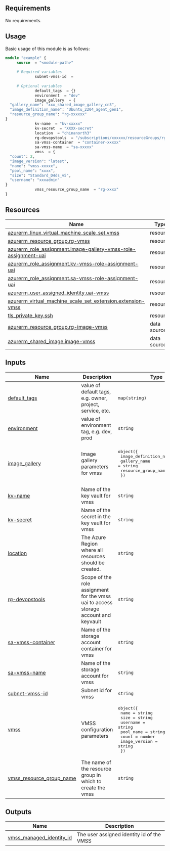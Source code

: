 <!-- BEGIN_AUTOMATED_TF_DOCS_BLOCK -->
## Requirements

No requirements.
## Usage
Basic usage of this module is as follows:
```terraform
module "example" {
  	 source  = "<module-path>"
        
	 # Required variables
        	 subnet-vmss-id  = 
        
	 # Optional variables
        	 default_tags  = {}
        	 environment  = "dev"
        	 image_gallery  = {
  "gallery_name": "xxx_shared_image_gallery_cn3",
  "image_definition_name": "Ubuntu_2204_agent_gen1",
  "resource_group_name": "rg-xxxxxx"
}
        	 kv-name  = "kv-xxxxx"
        	 kv-secret  = "XXXX-secret"
        	 location  = "chinanorth3"
        	 rg-devopstools  = "/subscriptions/xxxxxx/resourceGroups/rg-xxxxxx"
        	 sa-vmss-container  = "container-xxxxx"
        	 sa-vmss-name  = "sa-xxxxx"
        	 vmss  = {
  "count": 2,
  "image_version": "latest",
  "name": "vmss-xxxxx",
  "pool_name": "xxxx",
  "size": "Standard_D4ds_v5",
  "username": "xxxadmin"
}
        	 vmss_resource_group_name  = "rg-xxxx"
}
```
## Resources

| Name | Type |
|------|------|
| [azurerm_linux_virtual_machine_scale_set.vmss](https://registry.terraform.io/providers/hashicorp/azurerm/latest/docs/resources/linux_virtual_machine_scale_set) | resource |
| [azurerm_resource_group.rg-vmss](https://registry.terraform.io/providers/hashicorp/azurerm/latest/docs/resources/resource_group) | resource |
| [azurerm_role_assignment.image-gallery-vmss-role-assignment-uai](https://registry.terraform.io/providers/hashicorp/azurerm/latest/docs/resources/role_assignment) | resource |
| [azurerm_role_assignment.kv-vmss-role-assignment-uai](https://registry.terraform.io/providers/hashicorp/azurerm/latest/docs/resources/role_assignment) | resource |
| [azurerm_role_assignment.sa-vmss-role-assignment-uai](https://registry.terraform.io/providers/hashicorp/azurerm/latest/docs/resources/role_assignment) | resource |
| [azurerm_user_assigned_identity.uai-vmss](https://registry.terraform.io/providers/hashicorp/azurerm/latest/docs/resources/user_assigned_identity) | resource |
| [azurerm_virtual_machine_scale_set_extension.extension-vmss](https://registry.terraform.io/providers/hashicorp/azurerm/latest/docs/resources/virtual_machine_scale_set_extension) | resource |
| [tls_private_key.ssh](https://registry.terraform.io/providers/hashicorp/tls/latest/docs/resources/private_key) | resource |
| [azurerm_resource_group.rg-image-vmss](https://registry.terraform.io/providers/hashicorp/azurerm/latest/docs/data-sources/resource_group) | data source |
| [azurerm_shared_image.image-vmss](https://registry.terraform.io/providers/hashicorp/azurerm/latest/docs/data-sources/shared_image) | data source |

## Inputs

| Name | Description | Type | Default | Required |
|------|-------------|------|---------|:--------:|
| <a name="input_default_tags"></a> [default\_tags](#input\_default\_tags) | value of default tags, e.g. owner, project, service, etc. | `map(string)` | `{}` | no |
| <a name="input_environment"></a> [environment](#input\_environment) | value of environment tag, e.g. dev, prod | `string` | `"dev"` | no |
| <a name="input_image_gallery"></a> [image\_gallery](#input\_image\_gallery) | Image gallery parameters for vmss | <pre>object({<br/>    image_definition_name = string<br/>    gallery_name          = string<br/>    resource_group_name   = string<br/>  })</pre> | <pre>{<br/>  "gallery_name": "xxx_shared_image_gallery_cn3",<br/>  "image_definition_name": "Ubuntu_2204_agent_gen1",<br/>  "resource_group_name": "rg-xxxxxx"<br/>}</pre> | no |
| <a name="input_kv-name"></a> [kv-name](#input\_kv-name) | Name of the key vault for vmss | `string` | `"kv-xxxxx"` | no |
| <a name="input_kv-secret"></a> [kv-secret](#input\_kv-secret) | Name of the secret in the key vault for vmss | `string` | `"XXXX-secret"` | no |
| <a name="input_location"></a> [location](#input\_location) | The Azure Region where all resources should be created. | `string` | `"chinanorth3"` | no |
| <a name="input_rg-devopstools"></a> [rg-devopstools](#input\_rg-devopstools) | Scope of the role assignment for the vmss uai to access storage account and keyvault | `string` | `"/subscriptions/xxxxxx/resourceGroups/rg-xxxxxx"` | no |
| <a name="input_sa-vmss-container"></a> [sa-vmss-container](#input\_sa-vmss-container) | Name of the storage account container for vmss | `string` | `"container-xxxxx"` | no |
| <a name="input_sa-vmss-name"></a> [sa-vmss-name](#input\_sa-vmss-name) | Name of the storage account for vmss | `string` | `"sa-xxxxx"` | no |
| <a name="input_subnet-vmss-id"></a> [subnet-vmss-id](#input\_subnet-vmss-id) | Subnet id for vmss | `string` | n/a | yes |
| <a name="input_vmss"></a> [vmss](#input\_vmss) | VMSS configuration parameters | <pre>object({<br/>    name                  = string<br/>    size                  = string<br/>    username              = string<br/>    pool_name             = string<br/>    count                 = number<br/>    image_version         = string<br/>  })</pre> | <pre>{<br/>  "count": 2,<br/>  "image_version": "latest",<br/>  "name": "vmss-xxxxx",<br/>  "pool_name": "xxxx",<br/>  "size": "Standard_D4ds_v5",<br/>  "username": "xxxadmin"<br/>}</pre> | no |
| <a name="input_vmss_resource_group_name"></a> [vmss\_resource\_group\_name](#input\_vmss\_resource\_group\_name) | The name of the resource group in which to create the vmss | `string` | `"rg-xxxx"` | no |

## Outputs

| Name | Description |
|------|-------------|
| <a name="output_vmss_managed_identity_id"></a> [vmss\_managed\_identity\_id](#output\_vmss\_managed\_identity\_id) | The user assigned identity id of the VMSS |
<!-- END_AUTOMATED_TF_DOCS_BLOCK -->